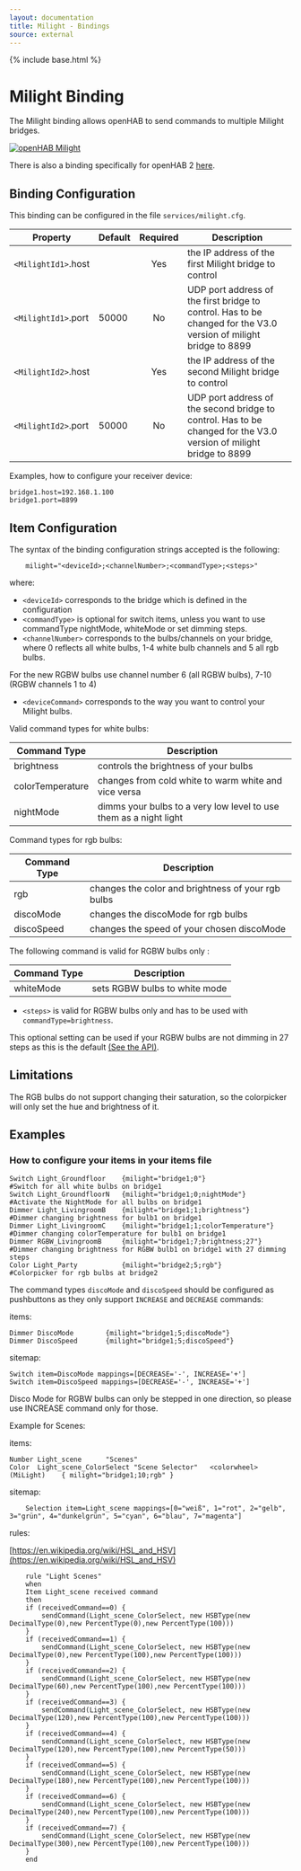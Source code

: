 ```yaml
---
layout: documentation
title: Milight - Bindings
source: external
---
```

<!-- Attention authors: Do not edit directly. Please add your changes to the appropriate source repository -->

{% include base.html %}

# Milight Binding

The Milight binding allows openHAB to send commands to multiple Milight bridges.

[![openHAB Milight](http://img.youtube.com/vi/zNe9AkQbfmc/0.jpg)](http://www.youtube.com/watch?v=zNe9AkQbfmc)

There is also a binding specifically for openHAB 2 [here](http://docs.openhab.org/addons/bindings/milight/readme.html).

## Binding Configuration

This binding can be configured in the file `services/milight.cfg`.

| Property | Default | Required | Description |
|----------|---------|:--------:|-------------|
| `<MilightId1>`.host | | Yes   | the IP address of the first Milight bridge to control |
| `<MilightId1>`.port | 50000 | No | UDP port address of the first bridge to control. Has to be changed for the V3.0 version of milight bridge to 8899 |
| `<MilightId2>`.host | | Yes   | the IP address of the second Milight bridge to control |
| `<MilightId2>`.port | 50000 | No | UDP port address of the second bridge to control. Has to be changed for the V3.0 version of milight bridge to 8899 |

Examples, how to configure your receiver device:

```
bridge1.host=192.168.1.100
bridge1.port=8899
```

## Item Configuration

The syntax of the binding configuration strings accepted is the following:

```
    milight="<deviceId>;<channelNumber>;<commandType>;<steps>"
```

where:

* `<deviceId>` corresponds to the bridge which is defined in the configuration
* `<commandType>` is optional for switch items, unless you want to use commandType nightMode, whiteMode or set dimming steps.
* `<channelNumber>` corresponds to the bulbs/channels on your bridge, where 0 reflects all white bulbs, 1-4 white bulb channels and 5 all rgb bulbs.

For the new RGBW bulbs use channel number 6 (all RGBW bulbs), 7-10 (RGBW channels 1 to 4)

* `<deviceCommand>` corresponds to the way you want to control your Milight bulbs.

Valid command types for white bulbs:

| Command Type         | Description |
|----------------------|-------------|
| brightness           | controls the brightness of your bulbs |
| colorTemperature     | changes from cold white to warm white and vice versa |
| nightMode            | dimms your bulbs to a very low level to use them as a night light |

Command types for rgb bulbs:

| Command Type         | Description |
|----------------------|-------------|
| rgb                  | changes the color and brightness of your rgb bulbs |
| discoMode            | changes the discoMode for rgb bulbs |
| discoSpeed           | changes the speed of your chosen discoMode |

The following command is valid for RGBW bulbs only :


| Command Type         | Description |
|----------------------|-------------|
| whiteMode            | sets RGBW bulbs to white mode |


* `<steps>` is valid for RGBW bulbs only and has to be used with `commandType=brightness`.

This optional setting can be used if your RGBW bulbs are not dimming in 27 steps as this is the default [(See the API)](http://www.limitlessled.com/dev/). 

## Limitations

The RGB bulbs do not support changing their saturation, so the colorpicker will only set the hue and brightness of it.

## Examples

### How to configure your items in your items file

```
Switch Light_Groundfloor    {milight="bridge1;0"}                   #Switch for all white bulbs on bridge1
Switch Light_GroundfloorN   {milight="bridge1;0;nightMode"}         #Activate the NightMode for all bulbs on bridge1
Dimmer Light_LivingroomB    {milight="bridge1;1;brightness"}        #Dimmer changing brightness for bulb1 on bridge1
Dimmer Light_LivingroomC    {milight="bridge1;1;colorTemperature"}  #Dimmer changing colorTemperature for bulb1 on bridge1
Dimmer RGBW_LivingroomB     {milight="bridge1;7;brightness;27"}     #Dimmer changing brightness for RGBW bulb1 on bridge1 with 27 dimming steps
Color Light_Party           {milight="bridge2;5;rgb"}               #Colorpicker for rgb bulbs at bridge2
```

The command types `discoMode` and `discoSpeed` should be configured as pushbuttons as they only support `INCREASE` and `DECREASE` commands:

items:

```
Dimmer DiscoMode        {milight="bridge1;5;discoMode"}
Dimmer DiscoSpeed       {milight="bridge1;5;discoSpeed"}
```

sitemap:

```
Switch item=DiscoMode mappings=[DECREASE='-', INCREASE='+']
Switch item=DiscoSpeed mappings=[DECREASE='-', INCREASE='+']
```

Disco Mode for RGBW bulbs can only be stepped in one direction, so please use INCREASE command only for those.


Example for Scenes:

items:

```
Number Light_scene      "Scenes"
Color  Light_scene_ColorSelect "Scene Selector"   <colorwheel> (MiLight)    { milight="bridge1;10;rgb" }
```

sitemap:

```
    Selection item=Light_scene mappings=[0="weiß", 1="rot", 2="gelb", 3="grün", 4="dunkelgrün", 5="cyan", 6="blau", 7="magenta"]
```

rules:

[https://en.wikipedia.org/wiki/HSL_and_HSV](https://en.wikipedia.org/wiki/HSL_and_HSV)

```
    rule "Light Scenes"
    when
    Item Light_scene received command 
    then
    if (receivedCommand==0) { 
        sendCommand(Light_scene_ColorSelect, new HSBType(new DecimalType(0),new PercentType(0),new PercentType(100)))
    }
    if (receivedCommand==1) { 
        sendCommand(Light_scene_ColorSelect, new HSBType(new DecimalType(0),new PercentType(100),new PercentType(100)))
    }
    if (receivedCommand==2) { 
        sendCommand(Light_scene_ColorSelect, new HSBType(new DecimalType(60),new PercentType(100),new PercentType(100)))
    }
    if (receivedCommand==3) { 
        sendCommand(Light_scene_ColorSelect, new HSBType(new DecimalType(120),new PercentType(100),new PercentType(100)))
    }
    if (receivedCommand==4) { 
        sendCommand(Light_scene_ColorSelect, new HSBType(new DecimalType(120),new PercentType(100),new PercentType(50)))
    }
    if (receivedCommand==5) { 
        sendCommand(Light_scene_ColorSelect, new HSBType(new DecimalType(180),new PercentType(100),new PercentType(100)))
    }
    if (receivedCommand==6) { 
        sendCommand(Light_scene_ColorSelect, new HSBType(new DecimalType(240),new PercentType(100),new PercentType(100)))
    }
    if (receivedCommand==7) { 
        sendCommand(Light_scene_ColorSelect, new HSBType(new DecimalType(300),new PercentType(100),new PercentType(100)))
    }
    end
```
